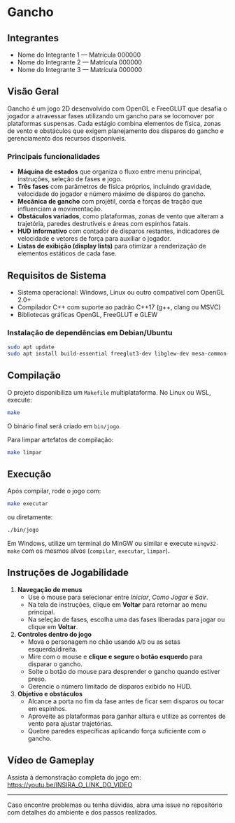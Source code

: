 # Gancho

## Integrantes
- Nome do Integrante 1 — Matrícula 000000
- Nome do Integrante 2 — Matrícula 000000
- Nome do Integrante 3 — Matrícula 000000

## Visão Geral
Gancho é um jogo 2D desenvolvido com OpenGL e FreeGLUT que desafia o jogador a atravessar fases utilizando um gancho para se locomover por plataformas suspensas. Cada estágio combina elementos de física, zonas de vento e obstáculos que exigem planejamento dos disparos do gancho e gerenciamento dos recursos disponíveis.

### Principais funcionalidades
- **Máquina de estados** que organiza o fluxo entre menu principal, instruções, seleção de fases e jogo.
- **Três fases** com parâmetros de física próprios, incluindo gravidade, velocidade do jogador e número máximo de disparos do gancho.
- **Mecânica de gancho** com projétil, corda e forças de tração que influenciam a movimentação.
- **Obstáculos variados**, como plataformas, zonas de vento que alteram a trajetória, paredes destrutíveis e áreas com espinhos fatais.
- **HUD informativo** com contador de disparos restantes, indicadores de velocidade e vetores de força para auxiliar o jogador.
- **Listas de exibição (display lists)** para otimizar a renderização de elementos estáticos de cada fase.

## Requisitos de Sistema
- Sistema operacional: Windows, Linux ou outro compatível com OpenGL 2.0+
- Compilador C++ com suporte ao padrão C++17 (g++, clang ou MSVC)
- Bibliotecas gráficas OpenGL, FreeGLUT e GLEW

### Instalação de dependências em Debian/Ubuntu
```bash
sudo apt update
sudo apt install build-essential freeglut3-dev libglew-dev mesa-common-dev mesa-utils
```

## Compilação
O projeto disponibiliza um `Makefile` multiplataforma. No Linux ou WSL, execute:
```bash
make
```
O binário final será criado em `bin/jogo`.

Para limpar artefatos de compilação:
```bash
make limpar
```

## Execução
Após compilar, rode o jogo com:
```bash
make executar
```
ou diretamente:
```bash
./bin/jogo
```

Em Windows, utilize um terminal do MinGW ou similar e execute `mingw32-make` com os mesmos alvos (`compilar`, `executar`, `limpar`).

## Instruções de Jogabilidade
1. **Navegação de menus**
   - Use o mouse para selecionar entre *Iniciar*, *Como Jogar* e *Sair*.
   - Na tela de instruções, clique em **Voltar** para retornar ao menu principal.
   - Na seleção de fases, escolha uma das fases liberadas para jogar ou clique em **Voltar**.
2. **Controles dentro do jogo**
   - Mova o personagem no chão usando `A`/`D` ou as setas esquerda/direita.
   - Mire com o mouse e **clique e segure o botão esquerdo** para disparar o gancho.
   - Solte o botão do mouse para desprender o gancho quando estiver preso.
   - Gerencie o número limitado de disparos exibido no HUD.
3. **Objetivo e obstáculos**
   - Alcance a porta no fim da fase antes de ficar sem disparos ou tocar em espinhos.
   - Aproveite as plataformas para ganhar altura e utilize as correntes de vento para ajustar trajetórias.
   - Quebre paredes específicas aplicando força suficiente com o gancho.

## Vídeo de Gameplay
Assista à demonstração completa do jogo em: https://youtu.be/INSIRA_O_LINK_DO_VIDEO

---
Caso encontre problemas ou tenha dúvidas, abra uma issue no repositório com detalhes do ambiente e dos passos realizados.
